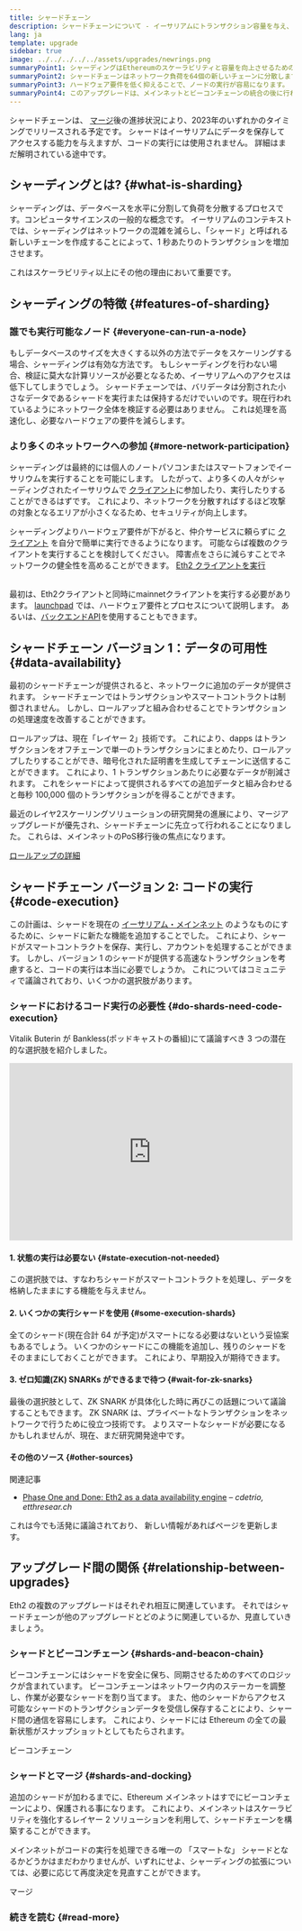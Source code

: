 ```yaml
---
title: シャードチェーン
description: シャードチェーンについて - イーサリアムにトランザクション容量を与え、実行を容易にするネットワークのパーティション。
lang: ja
template: upgrade
sidebar: true
image: ../../../../../assets/upgrades/newrings.png
summaryPoint1: シャーディングはEthereumのスケーラビリティと容量を向上させるための、マルチフェーズのアップグレードです。
summaryPoint2: シャードチェーンはネットワーク負荷を64個の新しいチェーンに分散します。
summaryPoint3: ハードウェア要件を低く抑えることで、ノードの実行が容易になります。
summaryPoint4: このアップグレードは、メインネットとビーコンチェーンの統合の後に行われる予定です。
---
```


<UpgradeStatus date="~2023">
    シャードチェーンは、 <a href="/upgrades/merge/">マージ</a>後の進捗状況により、2023年のいずれかのタイミングでリリースされる予定です。 シャードはイーサリアムにデータを保存してアクセスする能力を与えますが、コードの実行には使用されません。 詳細はまだ解明されている途中です。
</UpgradeStatus>

## シャーディングとは? {#what-is-sharding}

シャーディングは、データベースを水平に分割して負荷を分散するプロセスです。コンピュータサイエンスの一般的な概念です。 イーサリアムのコンテキストでは、シャーディングはネットワークの混雑を減らし、「シャード」と呼ばれる新しいチェーンを作成することによって、1 秒あたりのトランザクションを増加させます。

これはスケーラビリティ以上にその他の理由において重要です。

## シャーディングの特徴 {#features-of-sharding}

### 誰でも実行可能なノード {#everyone-can-run-a-node}

もしデータベースのサイズを大きくする以外の方法でデータをスケーリングする場合、シャーディングは有効な方法です。 もしシャーディングを行わない場合、検証に莫大な計算リソースが必要となるため、イーサリアムへのアクセスは低下してしまうでしょう。 シャードチェーンでは、バリデータは分割された小さなデータであるシャードを実行または保持するだけでいいのです。現在行われているようにネットワーク全体を検証する必要はありません。 これは処理を高速化し、必要なハードウェアの要件を減らします。

### より多くのネットワークへの参加 {#more-network-participation}

シャーディングは最終的には個人のノートパソコンまたはスマートフォンでイーサリウムを実行することを可能にします。 したがって、より多くの人々がシャーディングされたイーサリウムで [クライアント](/developers/docs/nodes-and-clients/)に参加したり、実行したりすることができるはずです。 これにより、ネットワークを分散すればするほど攻撃の対象となるエリアが小さくなるため、セキュリティが向上します。

シャーディングよりハードウェア要件が下がると、仲介サービスに頼らずに [クライアント](/developers/docs/nodes-and-clients/) を自分で簡単に実行できるようになります。 可能ならば複数のクライアントを実行することを検討してください。 障害点をさらに減らすことでネットワークの健全性を高めることができます。 [Eth2 クライアントを実行](/upgrades/get-involved/)

<br />

<InfoBanner isWarning={true}>
  最初は、Eth2クライアントと同時にmainnetクライアントを実行する必要があります。 <a href="https://launchpad.ethereum.org" target="_blank">launchpad</a> では、ハードウェア要件とプロセスについて説明します。 あるいは、<a href="/developers/docs/apis/backend/#available-libraries">バックエンドAPI</a>を使用することもできます。
</InfoBanner>

## シャードチェーン バージョン 1：データの可用性 {#data-availability}

最初のシャードチェーンが提供されると、ネットワークに追加のデータが提供されます。 シャードチェーンではトランザクションやスマートコントラクトは制御されません。 しかし、ロールアップと組み合わせることでトランザクションの処理速度を改善することができます。

ロールアップは、現在「レイヤー 2」技術です。 これにより、dapps はトランザクションをオフチェーンで単一のトランザクションにまとめたり、ロールアップしたりすることができ、暗号化された証明書を生成してチェーンに送信することができます。 これにより、1 トランザクションあたりに必要なデータが削減されます。 これをシャードによって提供されるすべての追加データと組み合わせると毎秒 100,000 個のトランザクションがを得ることができます。

<InfoBanner isWarning={false}>
  最近のレイヤ2スケーリングソリューションの研究開発の進展により、マージアップグレードが優先され、シャードチェーンに先立って行われることになりました。 これらは、メインネットのPoS移行後の焦点になります。

[ロールアップの詳細](/developers/docs/scaling/layer-2-rollups/)
</InfoBanner>

## シャードチェーン バージョン 2: コードの実行 {#code-execution}

この計画は、シャードを現在の [イーサリアム・メインネット](/glossary/#mainnet) のようなものにするために、シャードに新たな機能を追加することでした。 これにより、シャードがスマートコントラクトを保存、実行し、アカウントを処理することができます。 しかし、バージョン 1 のシャードが提供する高速なトランザクションを考慮すると、コードの実行は本当に必要でしょうか。 これについてはコミュニティで議論されており、いくつかの選択肢があります。

### シャードにおけるコード実行の必要性 {#do-shards-need-code-execution}

Vitalik Buterin が Bankless(ポッドキャストの番組)にて議論すべき 3 つの潜在的な選択肢を紹介しました。

<iframe width="100%" height="315" src="https://www.youtube.com/embed/-R0j5AMUSzA?start=5841" frameborder="0" allow="accelerometer; autoplay; clipboard-write; encrypted-media; gyroscope; picture-in-picture" allowfullscreen mark="crwd-mark"></iframe>

#### 1. 状態の実行は必要ない {#state-execution-not-needed}

この選択肢では、すなわちシャードがスマートコントラクトを処理し、データを格納したままにする機能を与えません。

#### 2. いくつかの実行シャードを使用 {#some-execution-shards}

全てのシャード(現在合計 64 が予定)がスマートになる必要はないという妥協案もあるでしょう。 いくつかのシャードにこの機能を追加し、残りのシャードをそのままにしておくことができます。 これにより、早期投入が期待できます。

#### 3. ゼロ知識(ZK) SNARKs ができるまで待つ {#wait-for-zk-snarks}

最後の選択肢として、ZK SNARK が具体化した時に再びこの話題について議論することもできます。 ZK SNARK は、プライベートなトランザクションをネットワークで行うために役立つ技術です。 よりスマートなシャードが必要になるかもしれませんが、現在、まだ研究開発途中です。

#### その他のソース {#other-sources}

関連記事

- [Phase One and Done: Eth2 as a data availability engine](https://ethresear.ch/t/phase-one-and-done-eth2-as-a-data-availability-engine/5269/8) – _cdetrio, etthresear.ch_

これは今でも活発に議論されており、 新しい情報があればページを更新します。

## アップグレード間の関係 {#relationship-between-upgrades}

Eth2 の複数のアップグレードはそれぞれ相互に関連しています。 それではシャードチェーンが他のアップグレードとどのように関連しているか、見直していきましょう。

### シャードとビーコンチェーン {#shards-and-beacon-chain}

ビーコンチェーンにはシャードを安全に保ち、同期させるためのすべてのロジックが含まれています。 ビーコンチェーンはネットワーク内のステーカーを調整し、作業が必要なシャードを割り当てます。 また、他のシャードからアクセス可能なシャードのトランザクションデータを受信し保存することにより、シャード間の通信を容易にします。 これにより、シャードには Ethereum の全ての最新状態がスナップショットとしてもたらされます。

<ButtonLink to="/upgrades/beacon-chain/">ビーコンチェーン</ButtonLink>

### シャードとマージ {#shards-and-docking}

追加のシャードが加わるまでに、Ethereum メインネットはすでにビーコンチェーンにより、保護される事になります。 これにより、メインネットはスケーラビリティを強化するレイヤー 2 ソリューションを利用して、シャードチェーンを構築することができます。

メインネットがコードの実行を処理できる唯一の 「スマートな」 シャードとなるかどうかはまだわかりませんが、いずれにせよ、シャーディングの拡張については、必要に応じて再度決定を見直すことができます。

<ButtonLink to="/upgrades/merge/">マージ</ButtonLink>

<Divider />

### 続きを読む {#read-more}

<Eth2ShardChainsList />
